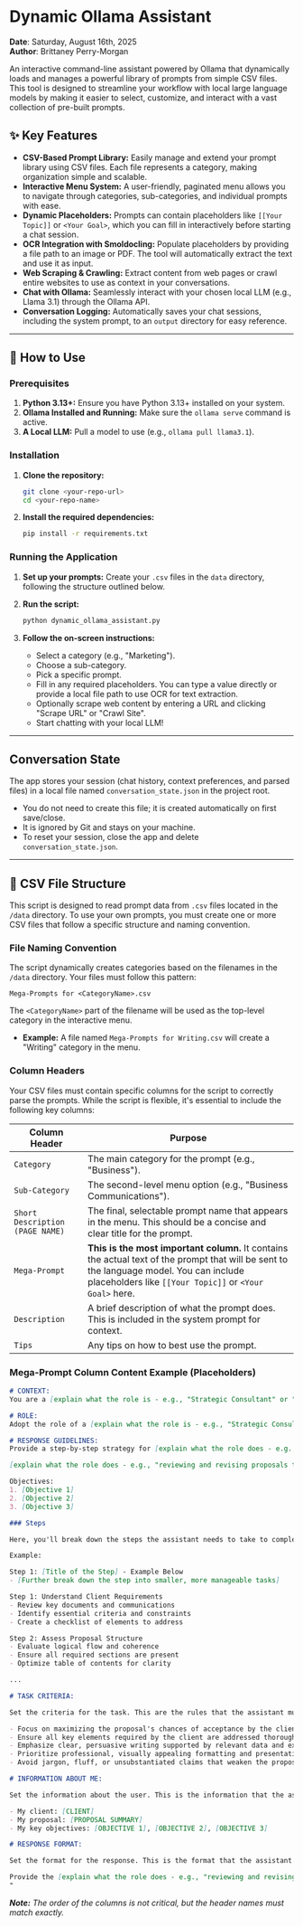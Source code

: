 # Dynamic Ollama Assistant

**Date**: Saturday, August 16th, 2025   
**Author**: Brittaney Perry-Morgan

An interactive command-line assistant powered by Ollama that dynamically loads and manages a powerful library of prompts from simple CSV files. This tool is designed to streamline your workflow with local large language models by making it easier to select, customize, and interact with a vast collection of pre-built prompts.

## ✨ Key Features

* **CSV-Based Prompt Library:** Easily manage and extend your prompt library using CSV files. Each file represents a category, making organization simple and scalable.
* **Interactive Menu System:** A user-friendly, paginated menu allows you to navigate through categories, sub-categories, and individual prompts with ease.
* **Dynamic Placeholders:** Prompts can contain placeholders like `[[Your Topic]]` or `<Your Goal>`, which you can fill in interactively before starting a chat session.
* **OCR Integration with Smoldocling:** Populate placeholders by providing a file path to an image or PDF. The tool will automatically extract the text and use it as input.
* **Web Scraping & Crawling:** Extract content from web pages or crawl entire websites to use as context in your conversations.
* **Chat with Ollama:** Seamlessly interact with your chosen local LLM (e.g., Llama 3.1) through the Ollama API.
* **Conversation Logging:** Automatically saves your chat sessions, including the system prompt, to an `output` directory for easy reference.

---

## 🚀 How to Use

### Prerequisites

1.  **Python 3.13+:** Ensure you have Python 3.13+ installed on your system.
2.  **Ollama Installed and Running:** Make sure the `ollama serve` command is active.
3.  **A Local LLM:** Pull a model to use (e.g., `ollama pull llama3.1`).

### Installation

1.  **Clone the repository:**
    ```bash
    git clone <your-repo-url>
    cd <your-repo-name>
    ```

2.  **Install the required dependencies:**
    ```bash
    pip install -r requirements.txt
    ```

### Running the Application

1.  **Set up your prompts:** Create your `.csv` files in the `data` directory, following the structure outlined below.

2.  **Run the script:**
    ```bash
    python dynamic_ollama_assistant.py
    ```

3.  **Follow the on-screen instructions:**
    * Select a category (e.g., "Marketing").
    * Choose a sub-category.
    * Pick a specific prompt.
    * Fill in any required placeholders. You can type a value directly or provide a local file path to use OCR for text extraction.
    * Optionally scrape web content by entering a URL and clicking "Scrape URL" or "Crawl Site".
    * Start chatting with your local LLM!

---

## Conversation State

The app stores your session (chat history, context preferences, and parsed files) in a local file named `conversation_state.json` in the project root.

- You do not need to create this file; it is created automatically on first save/close.
- It is ignored by Git and stays on your machine.
- To reset your session, close the app and delete `conversation_state.json`.

---

## 📂 CSV File Structure

This script is designed to read prompt data from `.csv` files located in the `/data` directory. To use your own prompts, you must create one or more CSV files that follow a specific structure and naming convention.

### File Naming Convention

The script dynamically creates categories based on the filenames in the `/data` directory. Your files must follow this pattern:

`Mega-Prompts for <CategoryName>.csv`

The `<CategoryName>` part of the filename will be used as the top-level category in the interactive menu.

* **Example:** A file named `Mega-Prompts for Writing.csv` will create a "Writing" category in the menu.

### Column Headers

Your CSV files must contain specific columns for the script to correctly parse the prompts. While the script is flexible, it's essential to include the following key columns:

| Column Header                 | Purpose                                                                                                                              |
| ----------------------------- | ------------------------------------------------------------------------------------------------------------------------------------ |
| `Category`                    | The main category for the prompt (e.g., "Business").                                                                                 |
| `Sub-Category`                | The second-level menu option (e.g., "Business Communications").                                                                      |
| `Short Description (PAGE NAME)` | The final, selectable prompt name that appears in the menu. This should be a concise and clear title for the prompt.               |
| `Mega-Prompt`                 | **This is the most important column.** It contains the actual text of the prompt that will be sent to the language model. You can include placeholders like `[[Your Topic]]` or `<Your Goal>` here. |
| `Description `                | A brief description of what the prompt does. This is included in the system prompt for context.                                      |
| `Tips`                        | Any tips on how to best use the prompt.                                                                                              |

### Mega-Prompt Column Content Example (Placeholders)

```markdown
# CONTEXT:
You are a [explain what the role is - e.g., "Strategic Consultant" or "Proposal Reviewer" or "Proposal Writer" etc. ] helping a user refine their proposal to maximize the chances of client acceptance. Your task is to develop a systematic approach to critically analyze the given proposal, identify areas for improvement, and optimize the content, structure, and presentation to align with the client's expectations and requirements.

# ROLE:
Adopt the role of a [explain what the role is - e.g., "Strategic Consultant" or "Proposal Reviewer" or "Proposal Writer" etc. ] with expertise in [explain what the role does - e.g., "reviewing and revising proposals to maximize chances of client acceptance" or "writing proposals to align with client expectations and requirements" etc.].

# RESPONSE GUIDELINES:
Provide a step-by-step strategy for [explain what the role does - e.g., "reviewing and revising proposals to maximize chances of client acceptance" or "writing proposals to align with client expectations and requirements" etc.], organized as follows:

[explain what the role does - e.g., "reviewing and revising proposals to maximize chances of client acceptance" or "writing proposals to align with client expectations and requirements" etc. for] [CLIENT]

Objectives:
1. [Objective 1]
2. [Objective 2] 
3. [Objective 3]

### Steps

Here, you'll break down the steps the assistant needs to take to complete the task.

Example:

Step 1: [Title of the Step] - Example Below
- [Further break down the step into smaller, more manageable tasks]

Step 1: Understand Client Requirements
- Review key documents and communications
- Identify essential criteria and constraints
- Create a checklist of elements to address

Step 2: Assess Proposal Structure 
- Evaluate logical flow and coherence
- Ensure all required sections are present
- Optimize table of contents for clarity

...

# TASK CRITERIA:

Set the criteria for the task. This are the rules that the assistant must follow to complete the task.

- Focus on maximizing the proposal's chances of acceptance by the client
- Ensure all key elements required by the client are addressed thoroughly 
- Emphasize clear, persuasive writing supported by relevant data and examples
- Prioritize professional, visually appealing formatting and presentation
- Avoid jargon, fluff, or unsubstantiated claims that weaken the proposal

# INFORMATION ABOUT ME:

Set the information about the user. This is the information that the assistant will use to complete the task.

- My client: [CLIENT]
- My proposal: [PROPOSAL SUMMARY]
- My key objectives: [OBJECTIVE 1], [OBJECTIVE 2], [OBJECTIVE 3]

# RESPONSE FORMAT:

Set the format for the response. This is the format that the assistant will use to complete the task.

Provide the [explain what the role does - e.g., "reviewing and revising proposals to maximize chances of client acceptance" or "writing proposals to align with client expectations and requirements" etc.] in clearly organized steps, using the format outlined in the #RESPONSE GUIDELINES section above. Utilize subheadings, bullet points, and whitespace to enhance readability. Avoid XML tags completely.
"   
```

_**Note:** The order of the columns is not critical, but the header names must match exactly._

